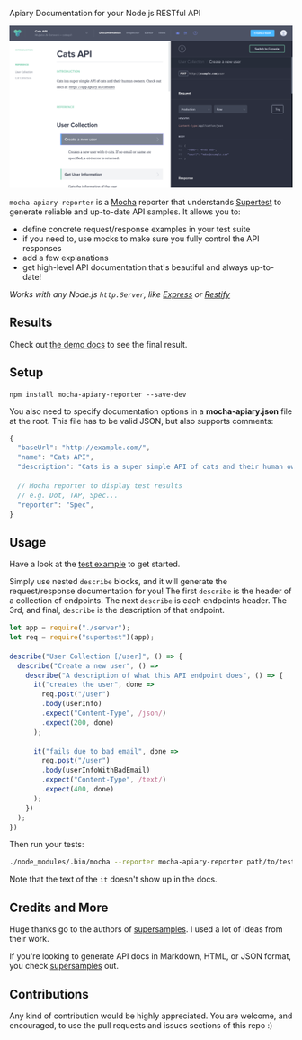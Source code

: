 Apiary Documentation for your Node.js RESTful API

![Apairy Screenshot](/screenshot.png)

`mocha-apiary-reporter` is a [Mocha](https://github.com/visionmedia/mocha) reporter that understands [Supertest](https://github.com/visionmedia/supertest) to generate reliable and up-to-date API samples. It allows you to:

- define concrete request/response examples in your test suite
- if you need to, use mocks to make sure you fully control the API responses
- add a few explanations
- get high-level API documentation that's beautiful and always up-to-date!

*Works with any Node.js `http.Server`, like [Express](https://github.com/visionmedia/express) or [Restify](https://github.com/mcavage/node-restify)*

## Results

Check out [the demo docs](http://docs.catsapi1.apiary.io/) to see the final result.

## Setup

```
npm install mocha-apiary-reporter --save-dev
```

You also need to specify documentation options in a **mocha-apiary.json** file at the root. This file has to be valid JSON, but also supports comments:

```js
{
  "baseUrl": "http://example.com/",
  "name": "Cats API",
  "description": "Cats is a super simple API of cats and their human owners. Check out docs at: https://app.apiary.io/catsapi1",

  // Mocha reporter to display test results
  // e.g. Dot, TAP, Spec...
  "reporter": "Spec",
}
```

## Usage

Have a look at the [test example](http://github.com/mujz/mocha-apiary-reporter/blob/master/test/index.js) to get started.

Simply use nested `describe` blocks, and it will generate the request/response documentation for you! The first `describe` is the header of a collection of endpoints. The next `describe` is each endpoints header. The 3rd, and final, `describe` is the description of that endpoint.

```js
let app = require("./server");
let req = require("supertest")(app);

describe("User Collection [/user]", () => {
  describe("Create a new user", () =>
    describe("A description of what this API endpoint does", () => {
      it("creates the user", done =>
        req.post("/user")
        .body(userInfo)
        .expect("Content-Type", /json/)
        .expect(200, done)
      );

      it("fails due to bad email", done =>
        req.post("/user")
        .body(userInfoWithBadEmail)
        .expect("Content-Type", /text/)
        .expect(400, done)
      );
    })
  );
})
```

Then run your tests:

```bash
./node_modules/.bin/mocha --reporter mocha-apiary-reporter path/to/tests
```

Note that the text of the `it` doesn't show up in the docs.

## Credits and More

Huge thanks go to the authors of [supersamples](https://github.com/rprieto/supersamples). I used a lot of ideas from their work.

If you're looking to generate API docs in Markdown, HTML, or JSON format, you check [supersamples](https://github.com/rprieto/supersamples) out.

## Contributions

Any kind of contribution would be highly appreciated. You are welcome, and encouraged, to use the pull requests and issues sections of this repo :)

